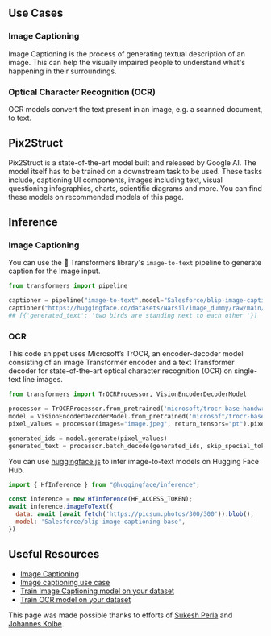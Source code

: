 ## Use Cases
### Image Captioning
Image Captioning is the process of generating textual description of an image. 
This can help the visually impaired people to understand what's happening in their surroundings.

### Optical Character Recognition (OCR)
OCR models convert the text present in an image, e.g. a scanned document, to text.



## Pix2Struct

Pix2Struct is a state-of-the-art model built and released by Google AI. The model itself has to be trained on a downstream task to be used. These tasks include, captioning UI components, images including text, visual questioning infographics, charts, scientific diagrams and more. You can find these models on recommended models of this page.

## Inference
### Image Captioning
You can use the 🤗 Transformers library's `image-to-text` pipeline to generate caption for the Image input.
```python
from transformers import pipeline

captioner = pipeline("image-to-text",model="Salesforce/blip-image-captioning-base")
captioner("https://huggingface.co/datasets/Narsil/image_dummy/raw/main/parrots.png")
## [{'generated_text': 'two birds are standing next to each other '}]
```

### OCR
This code snippet uses Microsoft’s TrOCR, an encoder-decoder model consisting of an image Transformer encoder and a text Transformer decoder for state-of-the-art optical character recognition (OCR) on single-text line images.
```python
from transformers import TrOCRProcessor, VisionEncoderDecoderModel

processor = TrOCRProcessor.from_pretrained('microsoft/trocr-base-handwritten')
model = VisionEncoderDecoderModel.from_pretrained('microsoft/trocr-base-handwritten')
pixel_values = processor(images="image.jpeg", return_tensors="pt").pixel_values

generated_ids = model.generate(pixel_values)
generated_text = processor.batch_decode(generated_ids, skip_special_tokens=True)[0]

```

You can use [huggingface.js](https://github.com/huggingface/huggingface.js) to infer image-to-text models on Hugging Face Hub.

```javascript
import { HfInference } from "@huggingface/inference";

const inference = new HfInference(HF_ACCESS_TOKEN);
await inference.imageToText({
  data: await (await fetch('https://picsum.photos/300/300')).blob(),
  model: 'Salesforce/blip-image-captioning-base',  
})
```

## Useful Resources
- [Image Captioning](https://huggingface.co/docs/transformers/main/en/tasks/image_captioning)
- [Image captioning use case](https://blog.google/outreach-initiatives/accessibility/get-image-descriptions/)
- [Train Image Captioning model on your dataset](https://github.com/NielsRogge/Transformers-Tutorials/blob/master/GIT/Fine_tune_GIT_on_an_image_captioning_dataset.ipynb)
- [Train OCR model on your dataset ](https://github.com/NielsRogge/Transformers-Tutorials/tree/master/TrOCR)

This page was made possible thanks to efforts of [Sukesh Perla](https://huggingface.co/hitchhiker3010) and [Johannes Kolbe](https://huggingface.co/johko).
